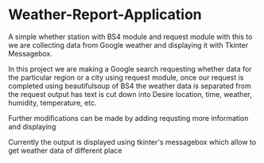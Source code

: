 # Weather-Report-Application
A simple whether station with BS4 module and request module with this to we are collecting data from Google weather and displaying it with Tkinter Messagebox.

In this project we are making a Google search requesting whether data for the particular region or a city using request module, once our request is completed using beautifulsoup of BS4 the weather data is separated from the request output has text is cut down into Desire location, time, weather, humidity, temperature, etc.

Further modifications can be made by adding requsting more information and displaying

Currently the output is displayed using tkinter's messagebox which allow to get weather data of different place
